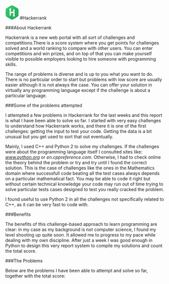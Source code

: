 ![alt text](https://github.com/DavidBarbera/SomeProblems/blob/master/Reporting/HKR.png "Hackerrank")  #Hackerrank

###About Hackerrank  

Hackerrank is a new web portal with all sort of challenges and competitions.There is a score system where you get points for challenges solved and a world ranking to compare with other users. You can enter competitions and win prizes, and on top of that you can make yourself visible to possible employers looking to hire someone with programming skills.

The range of problems is diverse and is up to you what you want to do. There is no particular order to start but problems with low score are usually easier although it is not always the case. You can offer your solution in virtually any programming language except if the challenge is about a particular language.

###Some of the problems attempted  

I attempted a few problems in Hackerrank for the last weeks and this report is what I have been able to solve so far. I started with very easy challenges to understand how Hackerrank works, and there it is one of the first challenges: getting the input to test your code. Getting the data is a bit unusual but you get used to sort that out eventually.

Mainly, I used C++ and Python 2 to solve my challenges. If the challenges were about the programming language itself I consulted sites like: *www.python.org* or *en.cppreference.com*. Otherwise, I had to check online the theory behind the problem or try and try until I found the correct solution. This is the case of challenges like the ones in the Mathematics domain where successfull code beating all the test cases always depends on a particular mathematical fact. You may be able to code it right but without certain technical knowledge your code may run out of time trying to solve particular tests cases designed to test you really cracked the problem.

I found useful to use Python 2 in all the challenges not specifically related to C++, as it can be very fast to code with.

###Benefits  

The benefits of this challenge-based approach to learn programming are clear: in my case as my background is not computer science, I found my level shooting up quite soon. It allowed me to progress to my pace while dealing with my own discipline. After just a week I was good enough in Python to design this very report system to compile my solutions and count the total score.

###The Problems  

Below are the problems I have been able to attempt and solve so far, together with the total score:  

